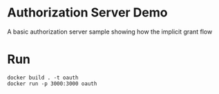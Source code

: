# Authorization Server Demo
A basic authorization server sample showing how the implicit grant flow

# Run 
```
docker build . -t oauth
docker run -p 3000:3000 oauth
```
